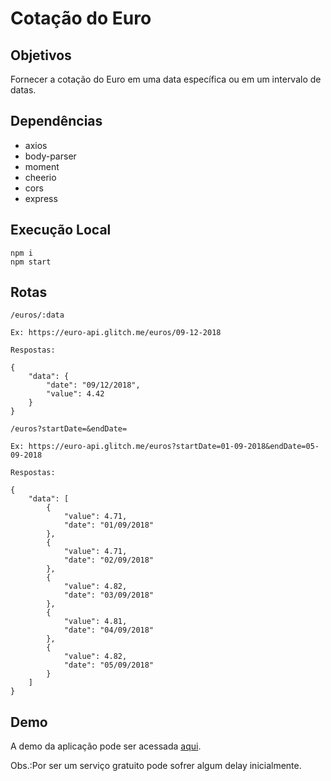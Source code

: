 # Cotação do Euro

## Objetivos

Fornecer a cotação do Euro em uma data específica ou em um intervalo de datas.

## Dependências

* axios
* body-parser
* moment
* cheerio
* cors
* express

## Execução Local

```
npm i
npm start
```

## Rotas

```
/euros/:data

Ex: https://euro-api.glitch.me/euros/09-12-2018

Respostas:

{
    "data": {
        "date": "09/12/2018",
        "value": 4.42
    }
}
```

```
/euros?startDate=&endDate=

Ex: https://euro-api.glitch.me/euros?startDate=01-09-2018&endDate=05-09-2018

Respostas:

{
    "data": [
        {
            "value": 4.71,
            "date": "01/09/2018"
        },
        {
            "value": 4.71,
            "date": "02/09/2018"
        },
        {
            "value": 4.82,
            "date": "03/09/2018"
        },
        {
            "value": 4.81,
            "date": "04/09/2018"
        },
        {
            "value": 4.82,
            "date": "05/09/2018"
        }
    ]
}
```

## Demo

A demo da aplicação pode ser acessada [aqui](https://euro-api.glitch.me/).

Obs.:Por ser um serviço gratuito pode sofrer algum delay inicialmente.